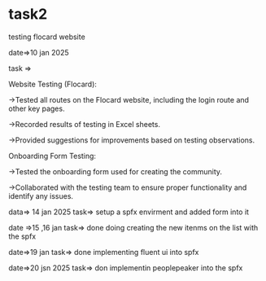 # task2
testing flocard website


date=>10 jan 2025

task =>

Website Testing (Flocard):

->Tested all routes on the Flocard website, including the login route and other key pages.

->Recorded results of testing in Excel sheets.

->Provided suggestions for improvements based on testing observations.

Onboarding Form Testing:

->Tested the onboarding form used for creating the community.

->Collaborated with the testing team to ensure proper functionality and identify any issues.

data=> 14 jan 2025
task=> setup a spfx envirment 
and added form into it

date =>15 ,16  jan
task=>   done doing creating the new itenms on the list with the spfx 

date=>19 jan
task=> done implementing fluent ui into spfx 

date=>20 jsn 2025
task=>  don implementin peoplepeaker into the spfx  
